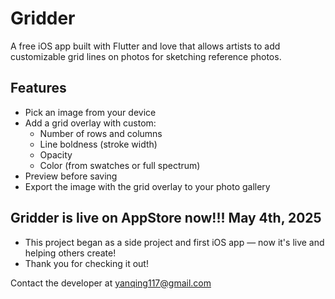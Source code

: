 # Gridder

A free iOS app built with Flutter and love that allows artists to add customizable grid lines on photos for sketching reference photos.

## Features

- Pick an image from your device
- Add a grid overlay with custom:
  - Number of rows and columns
  - Line boldness (stroke width)
  - Opacity
  - Color (from swatches or full spectrum)
- Preview before saving
- Export the image with the grid overlay to your photo gallery

## Gridder is live on AppStore now!!! May 4th, 2025
- This project began as a side project and first iOS app — now it's live and helping others create!
- Thank you for checking it out!

Contact the developer at yanqing117@gmail.com

